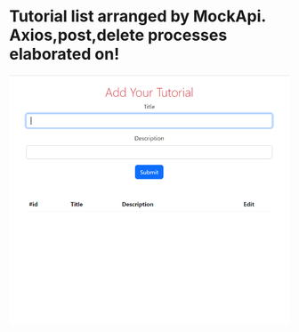 # Tutorial list arranged by MockApi. Axios,post,delete processes elaborated on!

![Project Snapshot](tutorial_list.gif)
